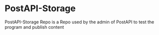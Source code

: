 # PostAPI-Storage
PostAPI-Storage Repo is a Repo used by the admin of PostAPI to test the program and publish content
